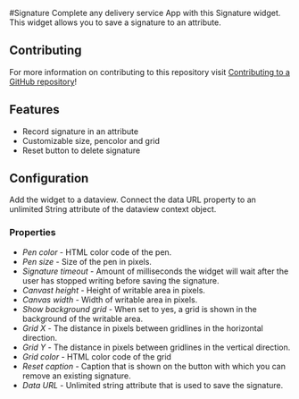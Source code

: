 #Signature
Complete any delivery service App with this Signature widget.
This widget allows you to save a signature to an attribute.

## Contributing
For more information on contributing to this repository visit [Contributing to a GitHub repository](https://world.mendix.com/display/howto50/Contributing+to+a+GitHub+repository)!

## Features
* Record signature in an attribute
* Customizable size, pencolor and grid
* Reset button to delete signature

## Configuration
Add the widget to a dataview. Connect the data URL property to an unlimited String attribute of the dataview context object.

### Properties
* *Pen color* - HTML color code of the pen.
* *Pen size* - Size of the pen in pixels.
* *Signature timeout* - Amount of milliseconds the widget will wait after the user has stopped writing before saving the signature.
* *Canvast height* - Height of writable area in pixels.
* *Canvas width* - Width of writable area in pixels.
* *Show background grid* - When set to yes, a grid is shown in the background of the writable area.
* *Grid X* - The distance in pixels between gridlines in the horizontal direction.
* *Grid Y* - The distance in pixels between gridlines in the vertical direction.
* *Grid color* - HTML color code of the grid
* *Reset caption* - Caption that is shown on the button with which you can remove an existing signature.
* *Data URL* - Unlimited string attribute that is used to save the signature.

